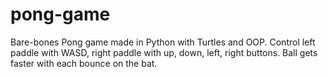 # pong-game
Bare-bones Pong game made in Python with Turtles and OOP. Control left paddle with WASD, right paddle with up, down, left, right buttons. Ball gets faster with each bounce on the bat.
